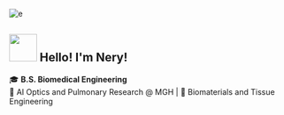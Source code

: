 <!-- Banner -->
![e](https://github.com/user-attachments/assets/f5aba91c-3b1b-42a4-9e3e-2705e156b161)

<!-- Header -->
## <img src="https://github.com/user-attachments/assets/da14c2ee-ea79-46c6-8fc2-0d67abfdbdb0" width="50"/> Hello! I'm Nery! 

🎓 **B.S. Biomedical Engineering** <br>
🔬 AI Optics and Pulmonary Research @ MGH   |   🧬 Biomaterials and Tissue Engineering
